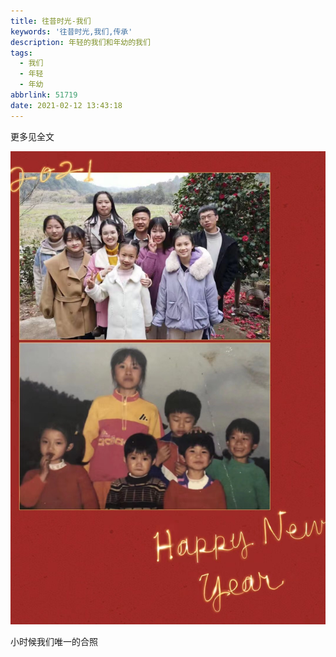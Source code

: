 ```yaml
---
title: 往昔时光-我们
keywords: '往昔时光,我们,传承'
description: 年轻的我们和年幼的我们
tags:
  - 我们
  - 年轻
  - 年幼
abbrlink: 51719
date: 2021-02-12 13:43:18
---
```


更多见全文

<!-- more -->

![今夕](olden-days-4/IMG_4766.JPG)

小时候我们唯一的合照
